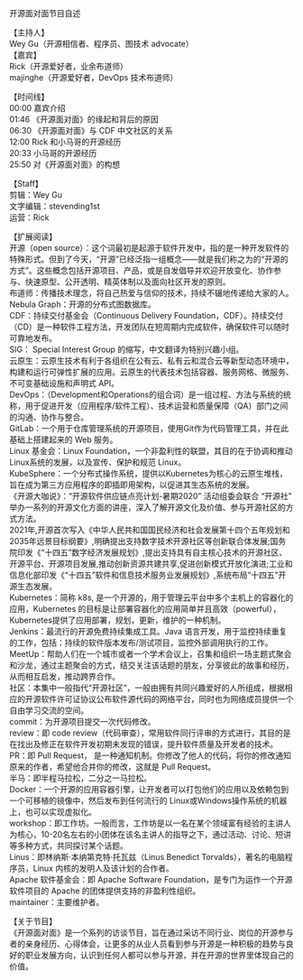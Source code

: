 开源面对面节目自述  


【主持人】  
Wey Gu（开源相信者、程序员、图技术 advocate）  
【嘉宾】  
Rick（开源爱好者，业余布道师）  
majinghe（开源爱好者，DevOps 技术布道师）  


【时间线】  
00:00 嘉宾介绍  
01:46 《开源面对面》的缘起和背后的原因  
06:30 《开源面对面》与 CDF 中文社区的关系  
12:00 Rick 和小马哥的开源经历  
20:33 小马哥的开源经历  
25:50 对《开源面对面》的构想  


【Staff】  
剪辑：Wey Gu  
文字编辑：stevending1st  
运营：Rick  


【扩展阅读】  
开源（open source）：这个词最初是起源于软件开发中，指的是一种开发软件的特殊形式。但到了今天，“开源”已经泛指一组概念——就是我们称之为的“开源的方式”。这些概念包括开源项目、产品，或是自发倡导并欢迎开放变化、协作参与、快速原型、公开透明、精英体制以及面向社区开发的原则。  
布道师：传播技术理念，将自己热爱与信仰的技术，持续不辍地传递给大家的人。  
Nebula Graph：开源的分布式图数据库。  
CDF：持续交付基金会（Continuous Delivery Foundation，CDF）。持续交付（CD）是一种软件工程方法，开发团队在短周期内完成软件，确保软件可以随时可靠地发布。  
SIG： Special Interest Group 的缩写，中文翻译为特别兴趣小组。  
云原生：云原生技术有利于各组织在公有云、私有云和混合云等新型动态环境中，构建和运行可弹性扩展的应用。云原生的代表技术包括容器、服务网格、微服务、不可变基础设施和声明式 API。  
DevOps：（Development和Operations的组合词）是一组过程、方法与系统的统称，用于促进开发（应用程序/软件工程）、技术运营和质量保障（QA）部门之间的沟通、协作与整合。  
GitLab：一个用于仓库管理系统的开源项目，使用Git作为代码管理工具，并在此基础上搭建起来的 Web 服务。  
Linux 基金会：Linux Foundation，一个非盈利性的联盟，其目的在于协调和推动Linux系统的发展，以及宣传、保护和规范 Linux。  
KubeSphere：一个分布式操作系统，提供以Kubernetes为核心的云原生堆栈，旨在成为第三方应用程序的即插即用架构，以促进其生态系统的发展。  
《开源大咖说》：“开源软件供应链点亮计划-暑期2020” 活动组委会联合 “开源社” 举办一系列的开源文化方面的讲座，深入了解开源文化及价值、参与开源社区的方式方法。  
2021年,开源首次写入《中华人民共和国国民经济和社会发展第十四个五年规划和2035年远景目标纲要》,明确提出支持数字技术开源社区等创新联合体发展;国务院印发《“十四五”数字经济发展规划》,提出支持具有自主核心技术的开源社区、开源平台、开源项目发展,推动创新资源共建共享,促进创新模式开放化演进;工业和信息化部印发《“十四五”软件和信息技术服务业发展规划》,系统布局“十四五”开源生态发展。  
Kubernetes：简称 k8s, 是一个开源的，用于管理云平台中多个主机上的容器化的应用，Kubernetes 的目标是让部署容器化的应用简单并且高效（powerful），Kubernetes提供了应用部署，规划，更新，维护的一种机制。  
Jenkins：最流行的开源免费持续集成工具。Java 语言开发，用于监控持续重复的工作，包括：持续的软件版本发布/测试项目，监控外部调用执行的工作。  
MeetUp：帮助人们在一个城市或者一个学术会议上，召集和组织一场主题式聚会和沙龙，通过主题聚会的方式，结交关注该话题的朋友，分享彼此的故事和经历，从而相互启发，推动跨界合作。  
社区：本集中一般指代“开源社区”，一般由拥有共同兴趣爱好的人所组成，根据相应的开源软件许可证协议公布软件源代码的网络平台，同时也为网络成员提供一个自由学习交流的空间。  
commit：为开源项目提交一次代码修改。  
review：即 code review（代码审查），常用软件同行评审的方式进行，其目的是在找出及修正在软件开发初期未发现的错误，提升软件质量及开发者的技术。  
PR：即 Pull Request， 是一种通知机制。你修改了他人的代码，将你的修改通知原来的作者，希望他合并你的修改，这就是 Pull Request。  
半马：即半程马拉松，二分之一马拉松。  
Docker：一个开源的应用容器引擎，让开发者可以打包他们的应用以及依赖包到一个可移植的镜像中，然后发布到任何流行的 Linux或Windows操作系统的机器上，也可以实现虚拟化。  
workshop：即工作坊。一般而言，工作坊是以一名在某个领域富有经验的主讲人为核心，10-20名左右的小团体在该名主讲人的指导之下，通过活动、讨论、短讲等多种方式，共同探讨某个话题。  
Linus：即林纳斯·本纳第克特·托瓦兹（Linus Benedict Torvalds），著名的电脑程序员，Linux 内核的发明人及该计划的合作者。  
Apache 软件基金会：即 Apache Software Foundation，是专门为运作一个开源软件项目的 Apache 的团体提供支持的非盈利性组织。  
maintainer：主要维护者。  


【关于节目】  
《开源面对面》是一个系列的访谈节目，旨在通过采访不同行业、岗位的开源参与者的亲身经历、心得体会，让更多的从业人员看到参与开源是一种积极的趋势与良好的职业发展方向，认识到任何人都可以参与开源，并在开源的世界里体现自己的价值。  
